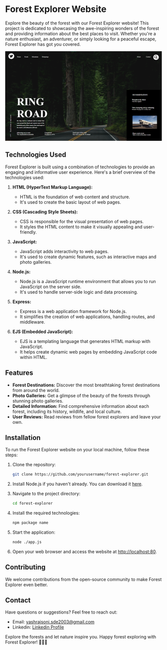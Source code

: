 # Forest Explorer Website

Explore the beauty of the forest with our Forest Explorer website! This project is dedicated to showcasing the awe-inspiring wonders of the forest and providing information about the best places to visit. Whether you're a nature enthusiast, an adventurer, or simply looking for a peaceful escape, Forest Explorer has got you covered.

![frost-design](https://github.com/yashsonisde2003/Frontend-design-forest/blob/main/static/Image/demo.png)

## Technologies Used

Forest Explorer is built using a combination of technologies to provide an engaging and informative user experience. Here's a brief overview of the technologies used:

1. **HTML (HyperText Markup Language):**
   - HTML is the foundation of web content and structure.
   - It's used to create the basic layout of web pages.

2. **CSS (Cascading Style Sheets):**
   - CSS is responsible for the visual presentation of web pages.
   - It styles the HTML content to make it visually appealing and user-friendly.

3. **JavaScript:**
   - JavaScript adds interactivity to web pages.
   - It's used to create dynamic features, such as interactive maps and photo galleries.

4. **Node.js:**
   - Node.js is a JavaScript runtime environment that allows you to run JavaScript on the server side.
   - It's used to handle server-side logic and data processing.

5. **Express:**
   - Express is a web application framework for Node.js.
   - It simplifies the creation of web applications, handling routes, and middleware.

6. **EJS (Embedded JavaScript):**
   - EJS is a templating language that generates HTML markup with JavaScript.
   - It helps create dynamic web pages by embedding JavaScript code within HTML.

## Features

- **Forest Destinations:** Discover the most breathtaking forest destinations from around the world.
- **Photo Galleries:** Get a glimpse of the beauty of the forests through stunning photo galleries.
- **Detailed Information:** Find comprehensive information about each forest, including its history, wildlife, and local culture.
- **User Reviews:** Read reviews from fellow forest explorers and leave your own.

## Installation

To run the Forest Explorer website on your local machine, follow these steps:

1. Clone the repository:
   ```bash
   git clone https://github.com/yourusername/forest-explorer.git
   ```

2. Install Node.js if you haven't already. You can download it [here](https://nodejs.org/).

3. Navigate to the project directory:
   ```bash
   cd forest-explorer
   ```

4. Install the required technologies:
   ```bash
   npm package name
   ```

5. Start the application:
   ```bash
   node ./app.js
   ```

6. Open your web browser and access the website at [http://localhost:80](http://localhost:80).

## Contributing

We welcome contributions from the open-source community to make Forest Explorer even better. 

## Contact

Have questions or suggestions? Feel free to reach out:

- Email: yashrajsoni.sde2003@gmail.com
- Linkedin: [Linkedin Profile](https://www.linkedin.com/in/yash-soni-1379b5216)

Explore the forests and let nature inspire you. Happy forest exploring with Forest Explorer! 🌲🌿🌳
